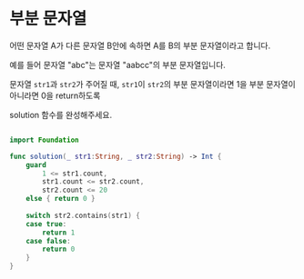부분 문자열
==================

어떤 문자열 A가 다른 문자열 B안에 속하면 A를 B의 부분 문자열이라고 합니다.    

예를 들어 문자열 "abc"는 문자열 "aabcc"의 부분 문자열입니다.   

문자열 `str1`과 `str2`가 주어질 때, `str1`이 `str2`의 부분 문자열이라면 1을 부분 문자열이 아니라면 0을 return하도록    

solution 함수를 완성해주세요.    

```swift

import Foundation

func solution(_ str1:String, _ str2:String) -> Int {
    guard
        1 <= str1.count,
        str1.count <= str2.count,
        str2.count <= 20
    else { return 0 }
    
    switch str2.contains(str1) {
    case true:
        return 1
    case false:
        return 0
    }
}

```

